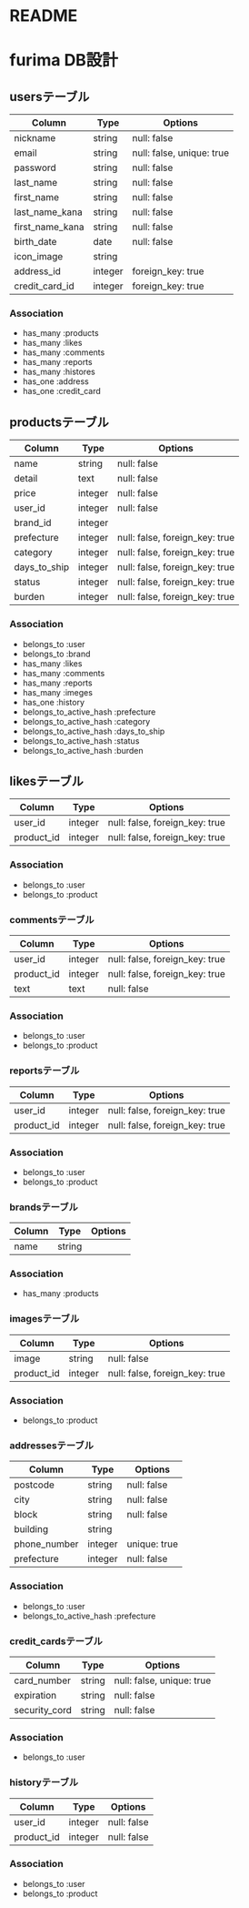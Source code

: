 # README

# furima DB設計

## usersテーブル
|Column         |Type   |Options                  |
|---------------|-------|-------------------------|
|nickname       |string |null: false              |
|email          |string |null: false, unique: true|
|password       |string |null: false              |
|last_name      |string |null: false              |
|first_name     |string |null: false              |
|last_name_kana |string |null: false              |
|first_name_kana|string |null: false              |
|birth_date     |date   |null: false              |
|icon_image     |string |                         |
|address_id     |integer|foreign_key: true        |
|credit_card_id |integer|foreign_key: true        |
### Association
- has_many :products
- has_many :likes
- has_many :comments
- has_many :reports
- has_many :histores
- has_one :address
- has_one :credit_card

## productsテーブル
|Column      |Type   |Options                       |
|------------|-------|------------------------------|
|name        |string |null: false                   |
|detail      |text   |null: false                   |
|price       |integer|null: false                   |
|user_id     |integer|null: false                   |
|brand_id    |integer|                              |
|prefecture  |integer|null: false, foreign_key: true|
|category    |integer|null: false, foreign_key: true|
|days_to_ship|integer|null: false, foreign_key: true|
|status      |integer|null: false, foreign_key: true|
|burden      |integer|null: false, foreign_key: true|
### Association
- belongs_to :user
- belongs_to :brand
- has_many :likes
- has_many :comments
- has_many :reports
- has_many :imeges
- has_one :history
- belongs_to_active_hash :prefecture
- belongs_to_active_hash :category
- belongs_to_active_hash :days_to_ship
- belongs_to_active_hash :status
- belongs_to_active_hash :burden

## likesテーブル
|Column    |Type   |Options                       |
|----------|-------|------------------------------|
|user_id   |integer|null: false, foreign_key: true|
|product_id|integer|null: false, foreign_key: true|
### Association
- belongs_to :user
- belongs_to :product

### commentsテーブル
|Column    |Type    |Options                       |
|----------|--------|------------------------------|
|user_id   |integer |null: false, foreign_key: true|
|product_id|integer |null: false, foreign_key: true|
|text      |text    |null: false                   |
### Association
- belongs_to :user
- belongs_to :product

### reportsテーブル
|Column    |Type   |Options                       |
|----------|-------|------------------------------|
|user_id   |integer|null: false, foreign_key: true|
|product_id|integer|null: false, foreign_key: true|
### Association
- belongs_to :user
- belongs_to :product

### brandsテーブル
|Column|Type  |Options    |
|------|------|-----------|
|name  |string|           |
### Association
- has_many :products

### imagesテーブル
|Column    |Type   |Options    |
|----------|-------|-----------|
|image     |string |null: false|
|product_id|integer|null: false, foreign_key: true|
### Association
- belongs_to :product

### addressesテーブル
|Column      |Type   |Options|
|------------|-------|-------|
|postcode    |string |null: false |
|city        |string |null: false |
|block       |string |null: false |
|building    |string |            |
|phone_number|integer|unique: true|
|prefecture  |integer|null: false |
### Association
- belongs_to :user
- belongs_to_active_hash :prefecture

### credit_cardsテーブル
|Column       |Type  |Options                  |
|-------------|------|-------------------------|
|card_number  |string|null: false, unique: true|
|expiration   |string|null: false              |
|security_cord|string|null: false              |
### Association
- belongs_to :user

### historyテーブル
|Column    |Type   |Options    |
|----------|-------|-----------|
|user_id   |integer|null: false|
|product_id|integer|null: false|
### Association
- belongs_to :user
- belongs_to :product